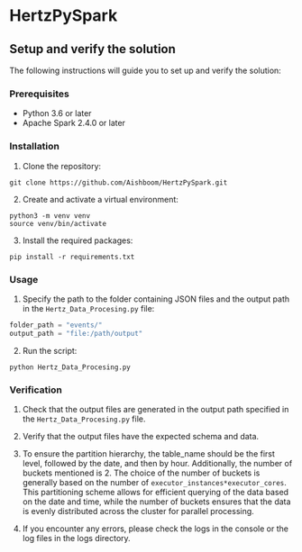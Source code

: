 # HertzPySpark
## Setup and verify the solution

The following instructions will guide you to set up and verify the solution:

### Prerequisites

* Python 3.6 or later
* Apache Spark 2.4.0 or later

### Installation

1. Clone the repository:
```
git clone https://github.com/Aishboom/HertzPySpark.git
```
2. Create and activate a virtual environment:
```
python3 -m venv venv
source venv/bin/activate
```
3. Install the required packages:
```
pip install -r requirements.txt
```

### Usage

1. Specify the path to the folder containing JSON files and the output path in the `Hertz_Data_Procesing.py` file:
```python
folder_path = "events/"
output_path = "file:/path/output"
```

2. Run the script:
```
python Hertz_Data_Procesing.py
```

### Verification

1. Check that the output files are generated in the output path specified in the `Hertz_Data_Procesing.py` file.

2. Verify that the output files have the expected schema and data.

3. To ensure the partition hierarchy, the table_name should be the first level, followed by the date, and then by hour. 
   Additionally, the number of buckets mentioned is 2. The choice of the number of buckets is generally based on the number 
   of `executor_instances*executor_cores`. This partitioning scheme allows for efficient querying of the data based on the date and time, 
   while the number of buckets ensures that the data is evenly distributed across the cluster for parallel processing.

4. If you encounter any errors, please check the logs in the console or the log files in the logs directory.